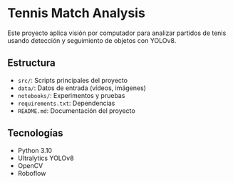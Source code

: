 # Tennis Match Analysis 

Este proyecto aplica visión por computador para analizar partidos de tenis usando detección y seguimiento de objetos con YOLOv8.

## Estructura

- `src/`: Scripts principales del proyecto
- `data/`: Datos de entrada (vídeos, imágenes)
- `notebooks/`: Experimentos y pruebas
- `requirements.txt`: Dependencias
- `README.md`: Documentación del proyecto

## Tecnologías

- Python 3.10
- Ultralytics YOLOv8
- OpenCV
- Roboflow

